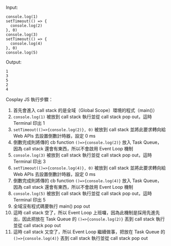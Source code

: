 Input:
```
console.log(1)
setTimeout(() => {
  console.log(2)
}, 0)
console.log(3)
setTimeout(() => {
  console.log(4)
}, 0)
console.log(5)
```

Output:
```
1
3
5
2
4
```

Cosplay JS 執行步驟：
1. 首先會進入 call stack 的是全域（Global Scope）環境的程式（main()）
2. `console.log(1)` 被放到 call stack 執行並從 call stack pop out，這時 Terminal 印出 1
3. `setTimeout(()=>{console.log(2)}, 0)` 被放到 call stack 並將此要求轉向給 Web APIs 去設置倒數計時器，設定 0 ms
4. 倒數完成則將傳的 cb function `()=>{console.log(2)}` 放入 Task Queue，因為 call stack 還會有東西，所以不會啟用 Event Loop 機制
6. `console.log(3)` 被放到 call stack 執行並從 call stack pop out，這時 Terminal 印出 3
7. `setTimeout(()=>{console.log(4)}, 0)` 被放到 call stack 並將此要求轉向給 Web APIs 去設置倒數計時器，設定 0 ms
8. 倒數完成則將傳的 cb function `()=>{console.log(4)}` 放入 Task Queue，因為 call stack 還會有東西，所以不會啟用 Event Loop 機制
9. `console.log(5)` 被放到 call stack 執行並從 call stack pop out，這時 Terminal 印出 5
10. 全域沒有程式碼要執行 main() pop out
11. 這時 call stack 空了，所以 Event Loop 上班囉，因為此機制是採用先進先出，因此把放在 Task Queue 的 `()=>{console.log(2)}` 丟到 call stack 執行並從 call stack pop out
12. 這時 call stack 又空了，所以 Event Loop 繼續做事，把放在 Task Queue 的 `()=>{console.log(4)}` 丟到 call stack 執行並從 call stack pop out